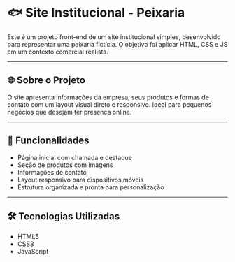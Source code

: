 
# 🐟 Site Institucional - Peixaria

Este é um projeto front-end de um site institucional simples, desenvolvido para representar uma peixaria fictícia. O objetivo foi aplicar HTML, CSS e JS em um contexto comercial realista.

---

## 🌐 Sobre o Projeto

O site apresenta informações da empresa, seus produtos e formas de contato com um layout visual direto e responsivo. Ideal para pequenos negócios que desejam ter presença online.

---

## 🎯 Funcionalidades

- Página inicial com chamada e destaque
- Seção de produtos com imagens
- Informações de contato
- Layout responsivo para dispositivos móveis
- Estrutura organizada e pronta para personalização

---

## 🛠️ Tecnologias Utilizadas

- HTML5
- CSS3
- JavaScript
